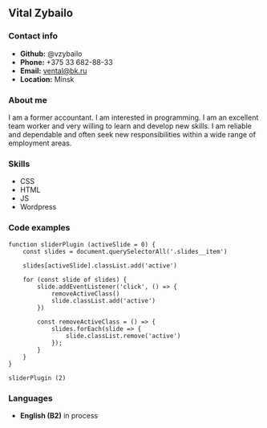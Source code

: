 ## Vital Zybailo
### Contact info
* **Github:** @vzybailo
* **Phone:** +375 33 682-88-33
* **Email:** vental@bk.ru
* **Location:** Minsk
### About me
I am a former accountant. I am interested in programming. I am an excellent team worker and very willing to learn and develop new skills.
I am reliable and dependable and often seek new responsibilities within a wide range of employment areas.
### Skills
* CSS
* HTML
* JS
* Wordpress
### Code examples
```
function sliderPlugin (activeSlide = 0) {
    const slides = document.querySelectorAll('.slides__item')

    slides[activeSlide].classList.add('active')

    for (const slide of slides) {
        slide.addEventListener('click', () => {
            removeActiveClass()
            slide.classList.add('active')
        })

        const removeActiveClass = () => {
            slides.forEach(slide => {
                slide.classList.remove('active')
            });
        }
    }
}

sliderPlugin (2)
```
### Languages
* **English (B2)** in process
